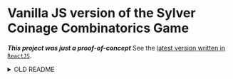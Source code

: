 # Vanilla JS version of the Sylver Coinage Combinatorics Game

**_This project was just a proof-of-concept_** See the [latest version written in `ReactJS`](https://github.com/kyle-west/sylver-coinage).

<details>
<summary>OLD README</summary>

See the game [description](https://en.wikipedia.org/wiki/Sylver_coinage). 


This Vanilla Web Application is the effective _game board_ for this game. It is built as a platform for solving [Problem 1](https://oeis.org/A248380/a248380.pdf) in John Conway's _Five $1,000 Problems_:

> ## Problem 1. ‘Sylver’ coinage game (named after Sylvester, who proved it terminates):
> The game in which the players alternately name positive integers that are not sums of
previously named integers (with repetitions being allowed). The person who names 1
(so ending the game) is the loser. The question is: If player 1 names ‘16’, and both 
players play optimally thereafter, then who wins?

</details>
